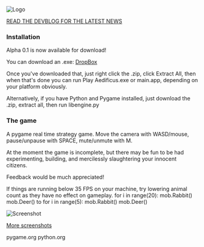 ![Logo](https://i.imgur.com/prkEdUj.png)

[READ THE DEVBLOG FOR THE LATEST NEWS](http://jellybergfish.tumblr.com/)

### Installation

Alpha 0.1 is now available for download!

You can download an .exe: [DropBox](https://www.dropbox.com/s/g8v5fb019m61ylm/Aedificus%200.1_win.zip)

Once you've downloaded that, just right click the .zip, click Extract All, then when that's done you can run Play Aedificus.exe or main.app, depending on your platform obviously.


Alternatively, if you have Python and Pygame installed, just download the .zip, extract all, then run libengine.py

### The game

A pygame real time strategy game. Move the camera with WASD/mouse, pause/unpause with SPACE, mute/unmute with M.

At the moment the game is incomplete, but there may be fun to be had experimenting, building, and mercilessly slaughtering your innocent citizens.

Feedback would be much appreciated!

If things are running below 35 FPS on your machine, try lowering animal count as they have no effect on gameplay.
		for i in range(20):
			mob.Rabbit()
			mob.Deer()
to
		for i in range(5):
			mob.Rabbit()
			mob.Deer()

![Screenshot](https://i.imgur.com/0tu0BE1.png)

[More screenshots](https://imgur.com/a/n2ktG#0)

pygame.org python.org
